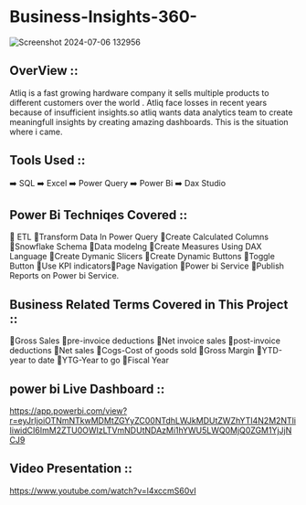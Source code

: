 # Business-Insights-360-

![Screenshot 2024-07-06 132956](https://github.com/Rahulvalluri/Business-Insights-360-/assets/138836034/1829d537-bd3b-40be-be2b-7983f285af42)

## OverView ::
Atliq is a fast growing hardware company it sells multiple products to  different customers over the world .
Atliq face losses in recent years because of insufficient insights.so atliq wants data analytics team to create meaningfull insights by creating amazing dashboards.
This is the situation where i came.

## Tools Used ::
➡️ SQL
➡️ Excel
➡️ Power Query
➡️ Power Bi
➡️ Dax Studio

## Power Bi Techniqes Covered ::
💠 ETL 💠Transform Data In Power Query 💠Create Calculated Columns 💠Snowflake Schema 💠Data modelng 
💠Create Measures Using DAX Language 💠Create Dymanic Slicers 💠Create Dynamic Buttons 💠Toggle Button
💠Use KPI indicators💠Page Navigation 💠Power bi Service 💠Publish Reports on Power bi Service.

## Business Related Terms Covered in This Project ::
💠Gross Sales 💠pre-invoice deductions 💠Net invoice sales 💠post-invoice deductions 💠Net sales 
💠Cogs-Cost of goods sold 💠Gross Margin 💠YTD-year to date 💠YTG-Year to go 💠Fiscal Year

## power bi Live Dashboard :: 
https://app.powerbi.com/view?r=eyJrIjoiOTNmNTkwMDMtZGYyZC00NTdhLWJkMDUtZWZhYTI4N2M2NTliIiwidCI6ImM2ZTU0OWIzLTVmNDUtNDAzMi1hYWU5LWQ0MjQ0ZGM1YjJjNCJ9

## Video Presentation :: 
https://www.youtube.com/watch?v=l4xccmS60vI
